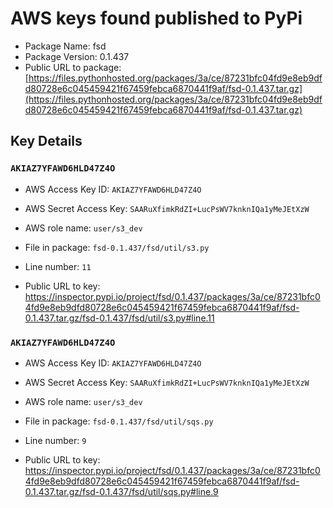 # AWS keys found published to PyPi

* Package Name: fsd
* Package Version: 0.1.437
* Public URL to package: [https://files.pythonhosted.org/packages/3a/ce/87231bfc04fd9e8eb9dfd80728e6c045459421f67459febca6870441f9af/fsd-0.1.437.tar.gz](https://files.pythonhosted.org/packages/3a/ce/87231bfc04fd9e8eb9dfd80728e6c045459421f67459febca6870441f9af/fsd-0.1.437.tar.gz)

## Key Details

### `AKIAZ7YFAWD6HLD47Z4O`

* AWS Access Key ID: `AKIAZ7YFAWD6HLD47Z4O`
* AWS Secret Access Key: `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` 
* AWS role name: `user/s3_dev`
* File in package: `fsd-0.1.437/fsd/util/s3.py`
* Line number: `11`

* Public URL to key: https://inspector.pypi.io/project/fsd/0.1.437/packages/3a/ce/87231bfc04fd9e8eb9dfd80728e6c045459421f67459febca6870441f9af/fsd-0.1.437.tar.gz/fsd-0.1.437/fsd/util/s3.py#line.11



### `AKIAZ7YFAWD6HLD47Z4O`

* AWS Access Key ID: `AKIAZ7YFAWD6HLD47Z4O`
* AWS Secret Access Key: `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` 
* AWS role name: `user/s3_dev`
* File in package: `fsd-0.1.437/fsd/util/sqs.py`
* Line number: `9`

* Public URL to key: https://inspector.pypi.io/project/fsd/0.1.437/packages/3a/ce/87231bfc04fd9e8eb9dfd80728e6c045459421f67459febca6870441f9af/fsd-0.1.437.tar.gz/fsd-0.1.437/fsd/util/sqs.py#line.9


